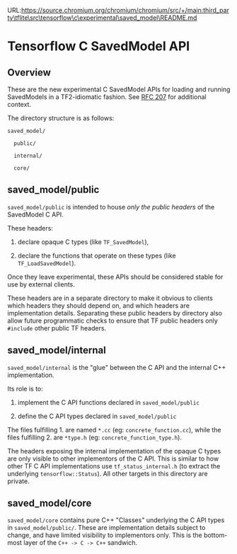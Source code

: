 URL:https://source.chromium.org/chromium/chromium/src/+/main:third_party\tflite\src\tensorflow\c\experimental\saved_model\README.md
# Tensorflow C SavedModel API

## Overview

These are the new experimental C SavedModel APIs for loading and running
SavedModels in a TF2-idiomatic fashion. See
[RFC 207](https://github.com/tensorflow/community/pull/207) for additional
context.

The directory structure is as follows:

```none
saved_model/

  public/

  internal/

  core/

```

## saved_model/public

`saved_model/public` is intended to house *only the public headers* of the
SavedModel C API.

These headers:

1. declare opaque C types (like `TF_SavedModel`),

2. declare the functions that operate on these types (like `TF_LoadSavedModel`).

Once they leave experimental, these APIs should be considered stable for use
by external clients.

These headers are in a separate directory to make it obvious to clients which
headers they should depend on, and which headers are implementation details.
Separating these public headers by directory also allow future programmatic
checks to ensure that TF public headers only `#include` other public TF headers.

## saved_model/internal

`saved_model/internal` is the "glue" between the C API and the internal C++
implementation.

Its role is to:

1. implement the C API functions declared in `saved_model/public`

2. define the C API types declared in `saved_model/public`

The files fulfilling 1. are named `*.cc` (eg: `concrete_function.cc`), while
the files fulfilling 2. are `*type.h` (eg: `concrete_function_type.h`).

The headers exposing the internal implementation of the opaque C types are only
visible to other implementors of the C API. This is similar to how other
TF C API implementations use `tf_status_internal.h` (to extract the underlying
`tensorflow::Status`). All other targets in this directory are private.

## saved_model/core

`saved_model/core` contains pure C++ "Classes" underlying the C API types
in `saved_model/public/`. These are implementation
details subject to change, and have limited visibility to implementors only.
This is the bottom-most layer of the `C++ -> C -> C++` sandwich.
